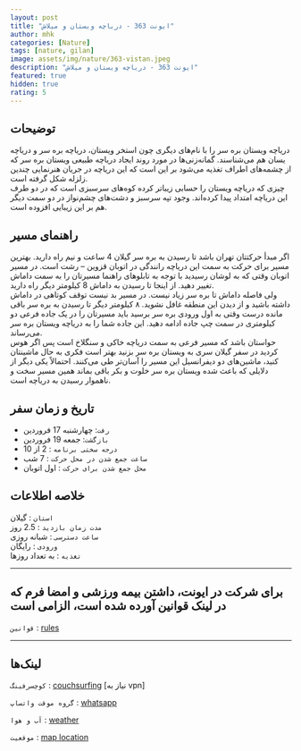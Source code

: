 ```yaml
---
layout: post
title: "ایونت 363 - دریاچه ویستان و میلاش"
author: mhk
categories: [Nature]
tags: [nature, gilan]
image: assets/img/nature/363-vistan.jpeg
description: "ایونت 363 - دریاچه ویستان و میلاش"
featured: true
hidden: true
rating: 5
---
```


## توضیحات
دریاچه ویستان بره سر را با نام‌های دیگری چون استخر ویستان، دریاچه بره‌ سر و دریاچه یسان هم می‌شناسند. گمانه‌زنی‌ها در مورد روند ایجاد دریاچه طبیعی ویستان بره سر که از چشمه‌های اطراف تغذیه می‌شود بر این است که این دریاچه در جریان هنرنمایی چندین زلزله شکل گرفته است.  
چیزی که دریاچه ویستان را حسابی زیباتر کرده کوه‌های سرسبزی است که در دو طرف این دریاچه امتداد پیدا کرده‌اند. وجود تپه سرسبز و دشت‌های چشم‌نواز در دو سمت دیگر هم بر این زیبایی افزوده است.  

## راهنمای مسیر
اگر مبدأ حرکتتان تهران باشد تا رسیدن به بره سر گیلان 4 ساعت و نیم راه دارید. بهترین مسیر برای حرکت به سمت این دریاچه رانندگی در اتوبان قزوین – رشت است. در مسیر اتوبان وقتی که به لوشان رسیدید با توجه به تابلوهای راهنما مسیرتان را به سمت داماش تغییر دهید. از اینجا تا رسیدن به داماش 8 کیلومتر دیگر راه دارید.  
ولی فاصله داماش تا بره سر زیاد نیست. در مسیر بد نیست توقف کوتاهی در داماش داشته باشید و از دیدن این منطقه غافل نشوید. ۸ کیلومتر دیگر تا رسیدن به بره سر باقی مانده درست وقتی به اول ورودی بره سر برسید باید مسیرتان را در یک جاده فرعی دو کیلومتری در سمت چپ جاده ادامه دهید. این جاده شما را به دریاچه ویستان بره سر می‌رساند.  
حواستان باشد که مسیر فرعی به سمت دریاچه خاکی و سنگلاخ است پس اگر هوس کردید در سفر گیلان سری به ویستان بره سر بزنید بهتر است فکری به حال ماشینتان کنید، ماشین‌های دو دیفرانسیل این مسیر را آسان‌تر طی می‌کنند. احتمالاً یکی دیگر از دلایلی که باعث شده ویستان بره سر خلوت و بکر باقی بماند همین مسیر سخت و ناهموار رسیدن به دریاچه است.  

## تاریخ و زمان سفر  
  - `رفت`: چهارشنبه 17 فروردین  
  - `بازگشت`: جمعه 19 فروردین   
  - `درجه سختی برنامه` : 2 از 10  
  - `ساعت جمع شدن در محل حرکت` : 7 شب
  - `محل جمع شدن برای حرکت` : اول اتوبان

## خلاصه اطلاعات
`استان` : گیلان   
`مدت زمان بازدید` : 2.5 روز   
`ساعت دسترسی` : شبانه روزی  
`ورودی` : رایگان  
`تغذیه` : به تعداد روزها


---

## برای شرکت در ایونت، داشتن بیمه ورزشی و امضا فرم که در لینک قوانین آورده شده است، الزامی است

`قوانین` : [rules](/rules-weekend)  

---

## لینک‌ها

`کوچسرفینگ` : [couchsurfing]() [نیاز به vpn]  

`گروه موقت واتساپ` : [whatsapp]()  

`آب و هوا` : [weather](https://www.windy.com/36.752/49.762?36.249,49.762,8)

`موقعیت` : [map location](https://www.google.com/maps/place/Viastani+Stel/data=!4m2!3m1!1s0x3ff4df3ef7b3c68b:0xcd9c86a0785a9c78?sa=X&ved=2ahUKEwiV267G1P72AhWMiqQKHZpXCrgQ8gF6BQiKARAB)  